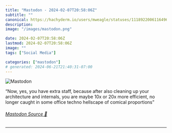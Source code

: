 ```yaml
---
title: "Mastodon - 2024-02-07T20:58:06Z"
subtitle: ""
canonical: https://hachyderm.io/users/mweagle/statuses/111892200611649642
description:
image: "/images/mastodon.png"

date: 2024-02-07T20:58:06Z
lastmod: 2024-02-07T20:58:06Z
image: ""
tags: ["Social Media"]

categories: ["mastodon"]
# generated: 2024-06-21T21:40:31-07:00
---
```

![Mastodon](/images/mastodon.png)

<p>“Now, yes, you have extra staff, because after also cleaning up your architecture and internals, you are maybe 10x or 20x more efficient, no longer caught in some office techno hellscape of comical proportions”</p>


###### [Mastodon Source 🐘](https://hachyderm.io/@mweagle/111892200611649642)

___
